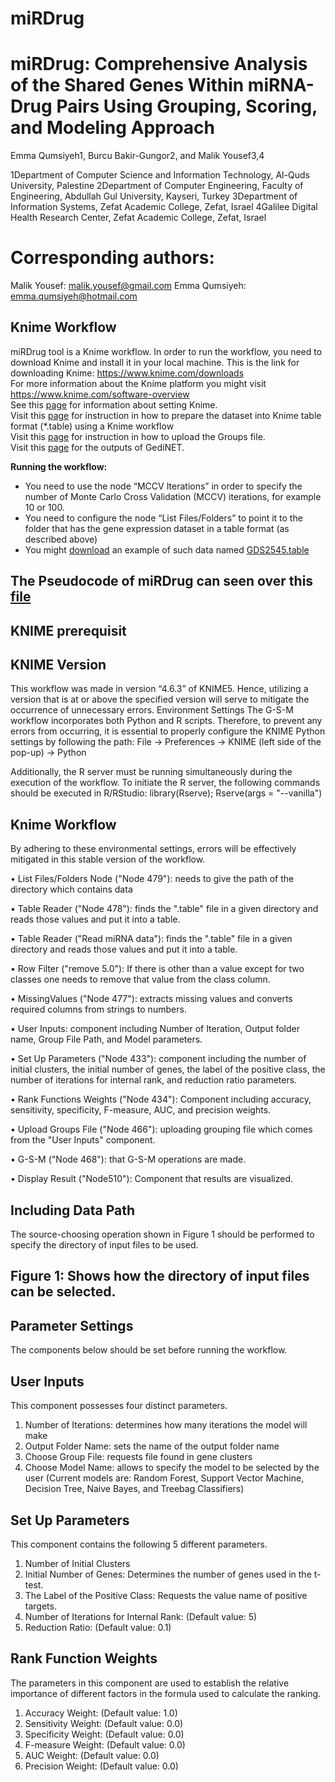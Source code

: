 # miRDrug
# miRDrug: Comprehensive Analysis of the Shared Genes Within miRNA-Drug Pairs Using Grouping, Scoring, and Modeling Approach
                                  
 Emma Qumsiyeh1,  Burcu Bakir-Gungor2,   and  Malik Yousef3,4

1Department of  Computer Science and Information Technology, Al-Quds University, Palestine
2Department of Computer Engineering, Faculty of Engineering, Abdullah Gul University, Kayseri, Turkey
3Department of Information Systems, Zefat Academic College, Zefat, Israel
4Galilee Digital Health Research Center, Zefat Academic College, Zefat, Israel

# Corresponding authors:
Malik Yousef: malik.yousef@gmail.com
Emma Qumsiyeh: emma.qumsiyeh@hotmail.com


## Knime Workflow
miRDrug tool is a Knime workflow. In order to run the workflow, you need to download Knime and install it in your local machine.
This is the link for downloading Knime: https://www.knime.com/downloads<br>
For more information about the Knime platform you might visit https://www.knime.com/software-overview <br>
See this [page](pages/SettingsKnime.md) for information about setting Knime.
<br>
Visit this [page](https://github.com/malikyousef/GediNET/blob/main/pages/TableFormat.md) for instruction in how to prepare the dataset into Knime table format (*.table) using a Knime workflow
<br>
Visit this [page](https://github.com/malikyousef/GediNET/blob/main/pages/GroupingFile.md) for instruction in how to upload the Groups file.  
Visit this [page](https://github.com/malikyousef/GediNET/blob/main/pages/outputs.md) for the outputs of GediNET.
<br> 

**Running the workflow:**

- You need to use the node “MCCV Iterations” in order to specify the number of Monte Carlo Cross Validation (MCCV) iterations, for example 10 or 100.
- You need to configure the node “List Files/Folders” to point it to the folder that has the gene expression dataset in a table format (as described above)
- You might [download](GDS4824.table) an example of such data named [GDS2545.table](GDS2545.table)<br>

## The  Pseudocode of miRDrug can seen over this [file](Pseudocode)


## KNIME prerequisit

## KNIME Version
This workflow was made in version “4.6.3” of KNIME5. Hence, utilizing a version that is at or above the specified version will serve to mitigate the occurrence of unnecessary errors.
Environment Settings
The G-S-M workflow incorporates both Python and R scripts. Therefore, to prevent any errors from occurring, it is essential to properly configure the KNIME Python settings by following the path: 
File -> Preferences -> KNIME (left side of the pop-up) -> Python

Additionally, the R server must be running simultaneously during the execution of the workflow. To initiate the R server, the following commands should be executed in R/RStudio:
library(Rserve);
Rserve(args = "--vanilla")

## Knime Workflow
By adhering to these environmental settings, errors will be effectively mitigated in this stable version of the workflow.

•	List Files/Folders Node ("Node 479"): needs to give the path of the directory which contains data

•	Table Reader ("Node 478"): finds the ".table" file in a given directory and reads those values and put it into a table.

•	Table Reader ("Read miRNA data"): finds the ".table" file in a given directory and reads those values and put it into a table.

•	Row Filter ("remove 5.0"): If there is other than a value except for two classes one needs to remove that value from the class column.

•	MissingValues ("Node 477"): extracts missing values and converts required columns from strings to numbers.

•	User Inputs: component including Number of Iteration, Output folder name, Group File Path, and Model parameters.

•	Set Up Parameters ("Node 433"): component including the number of initial clusters, the initial number of genes, the label of the positive class, the number of iterations for internal rank, and reduction ratio parameters.

•	Rank Functions Weights ("Node 434"): Component including accuracy, sensitivity, specificity, F-measure, AUC, and precision weights.

•	Upload Groups File ("Node 466"): uploading grouping file which comes from the "User Inputs" component.

•	G-S-M ("Node 468"): that G-S-M operations are made.

•	Display Result ("Node510"): Component that results are visualized.

## Including Data Path
The source-choosing operation shown in Figure 1 should be performed to specify the directory of input files to be used.
 
 
## Figure 1: Shows how the directory of input files can be selected.
## Parameter Settings
The components below should be set before running the workflow.

## User Inputs
This component possesses four distinct parameters.


1.	Number of Iterations: determines how many iterations the model will make
2.	Output Folder Name: sets the name of the output folder name
3.	Choose Group File: requests file found in gene clusters
4.	Choose Model Name: allows to specify the model to be selected by the user (Current models are: Random Forest, Support Vector Machine, Decision Tree, Naive Bayes, and Treebag Classifiers)

## Set Up Parameters
This component contains the following 5 different parameters.


1.	Number of Initial Clusters
2.	Initial Number of Genes: Determines the number of genes used in the t-test.
3.	The Label of the Positive Class: Requests the value name of positive targets.
4.	Number of Iterations for Internal Rank: (Default value: 5)
5.	Reduction Ratio: (Default value: 0.1)


## Rank Function Weights
The parameters in this component are used to establish the relative importance of different factors in the formula used to calculate the ranking.


1.	Accuracy Weight: (Default value: 1.0)
2.	Sensitivity Weight: (Default value: 0.0)
3.	Specificity Weight: (Default value: 0.0)
4.	F-measure Weight: (Default value: 0.0)
5.	AUC Weight: (Default value: 0.0)
6.	Precision Weight: (Default value: 0.0)







